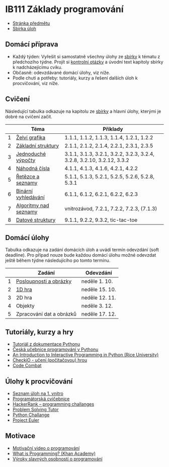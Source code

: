IB111 Základy programování
==========================

* [Stránka předmětu](http://www.fi.muni.cz/IB111/)
* [Sbírka úloh](http://www.fi.muni.cz/IB111/sbirka/)


Domácí příprava
--------------------
* Každý týden: Vyřešit si samostatně všechny úlohy ze [sbírky](http://www.fi.muni.cz/IB111/sbirka/) k tématu z předchozího týdne.
  Projít si [kontrolní otázky](https://docs.google.com/document/d/19VeL15P5s8rv-YoCMwpIiQD34ptn6bevJKsV7mBD-Uo/view)
  a úvodní text kapitoly sbírky k nadcházejícímu cviku.
* Občasně: odevzdávané domácí úlohy, viz níže.
* Podle chuti a potřeby: tutoriály, kurzy a řešení dalších úloh k procvičování, viz níže.

Cvičení
--------------------

Následující tabulka odkazuje na kapitolu ze [sbírky](http://www.fi.muni.cz/IB111/sbirka/) a hlavní úlohy, kterými je dobré na cvičení začít.

|     | Téma | Příklady |
| --- | --- | --- |
| 1   | [Želví grafika](http://www.fi.muni.cz/IB111/sbirka/01-zelvi_grafika.html) | 1.1.1, 1.1.2, 1.1.3, 1.1.4, 1.2.1, 1.2.2 |
| 2   | [Základní struktury](http://www.fi.muni.cz/IB111/sbirka/02-zakladni_struktury.html) | 2.1.1, 2.1.2, 2.1.4, 2.2.1, 2.3.1, 2.3.5 |
| 3   | [Jednoduché výpočty](http://www.fi.muni.cz/IB111/sbirka/03-jednoduche_vypocty.html) | 3.1.1, 3.1.3, 3.2.1, 3.2.2, 3.2.3, 3.2.4, 3.2.8, 3.2.10, 3.2.12, 3.3.2 |
| 4   | [Náhodná čísla](http://www.fi.muni.cz/IB111/sbirka/04-nahodna_cisla.html) | 4.1.1, 4.1.3, 4.1.6, 4.2.1, 4.2.2 |
| 5   | [Řetězce a seznamy](http://www.fi.muni.cz/IB111/sbirka/05-retezce_a_seznamy.html) | 5.1.1, 5.1.3, 5.2.1, 5.2.5, 5.2.6, 5.2.8, 5.3.1 |
| 6   | [Binární vyhledávání](http://www.fi.muni.cz/IB111/sbirka/06-binarni_vyhledavani.html) | 6.1.1, 6.1.2, 6.2.1, 6.2.2, 6.2.3 |
| 7   | [Algoritmy nad seznamy](http://www.fi.muni.cz/IB111/sbirka/07-seznamy_algoritmy.html) | vnitrozávod, 7.2.1, 7.2.2, 7.2.3, (7.1.3) |
| 8   | [Datové struktury](http://www.fi.muni.cz/IB111/sbirka/09-datove_struktury.html) | 9.1.1, 9.2.2, 9.3.2, tic-tac-toe |

Domácí úlohy
------------

Tabulka odkazuje na zadání domácích úloh a uvádí termín odevzdání (soft deadline).
Pro případ nouze bude každou domácí úlohu možné odevzdat ještě během týdne následujícího po tomto termínu.

|     | Zadání | Odevzdání |
| --- | --- | --- |
| 1   | [Posloupnosti a obrázky](homeworks/homework_01.md)  | neděle 1. 10. |
| 2   | [1D hra](homeworks/homework_02.md) | neděle 15. 10. |
| 3   | 2D hra | neděle 12. 11. |
| 4   | Objekty | neděle 3. 12. |
| 5   | Zpracování dat a obrázků | neděle 17. 12. |

Tutoriály, kurzy a hry
----------------------
* [Tutoriál z dokumentace Pythonu](https://docs.python.org/3/tutorial/index.html)
* [Česká učebnice programování v Pythonu](http://howto.py.cz/index.htm)
* [An Introduction to Interactive Programming in Python (Rice University)](https://www.coursera.org/course/interactivepython)
* [CheckiO - učení (počítačovou) hrou](http://www.checkio.org/)
* [Code Combat](http://codecombat.com/)

Úlohy k procvičování
--------------------
* [Seznam úloh na 1. vnitro](https://docs.google.com/document/d/1j6eVw1q_UNWmbDjoUUketnJ0QoJdHz5pRoSjR_YHiyo)
* [Programátorská cvičebnice](http://www.radekpelanek.cz/?progcvic)
* [HackerRank &ndash; programming challanges](https://www.hackerrank.com)
* [Problem Solving Tutor](http://tutor.fi.muni.cz/)
* [Python Challange](http://www.pythonchallenge.com/)
* [Project Euler](http://projecteuler.net/)

Motivace
--------
* [Motivační video o programování](https://www.youtube.com/watch?v=nKIu9yen5nc)
* [What is Programming? (Khan Academy)](https://www.khanacademy.org/computing/cs/programming/intro-to-programming/v/programming-intro)
* [Výroky slavných osobností o programování](http://code.org/quotes)
